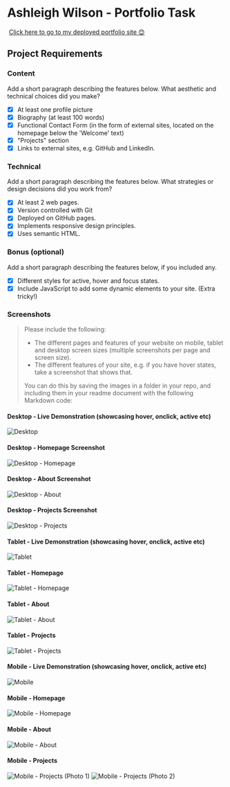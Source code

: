 #  Ashleigh Wilson - Portfolio Task
​
[Click here to go to my deployed portfolio site 😊](https://ashleighcodes.github.io/)
​
## Project Requirements

### Content
 Add a short paragraph describing the features below. What aesthetic and technical choices did you make? 
- [x] At least one profile picture
- [x] Biography (at least 100 words)
- [x] Functional Contact Form (in the form of external sites, located on the homepage below the 'Welcome' text)
- [x] "Projects" section
- [x] Links to external sites, e.g. GitHub and LinkedIn.
​
### Technical
 Add a short paragraph describing the features below. What strategies or design decisions did you work from? 
- [x] At least 2 web pages.
- [x] Version controlled with Git
- [x] Deployed on GitHub pages.
- [x] Implements responsive design principles.
- [x] Uses semantic HTML.

### Bonus (optional)
 Add a short paragraph describing the features below, if you included any. 
- [x] Different styles for active, hover and focus states.
- [x] Include JavaScript to add some dynamic elements to your site. (Extra tricky!)
​
### Screenshots
> Please include the following:
> - The different pages and features of your website on mobile, tablet and desktop screen sizes (multiple screenshots per page and screen size).
> - The different features of your site, e.g. if you have hover states, take a screenshot that shows that.  
> 
> You can do this by saving the images in a folder in your repo, and including them in your readme document with the following Markdown code: 

####  Desktop - Live Demonstration (showcasing hover, onclick, active etc)
![Desktop](./readme-img/DesktopDemo.gif)

####  Desktop - Homepage Screenshot
![Desktop - Homepage](./readme-img/Desktop_Homepage.png)

####  Desktop - About Screenshot
![Desktop - About](./readme-img/Desktop_About.png)

####  Desktop - Projects Screenshot
![Desktop - Projects](./readme-img/Desktop_Projects.png)

####  Tablet - Live Demonstration (showcasing hover, onclick, active etc)
![Tablet](./readme-img/TabletDemo.gif)

####  Tablet - Homepage 
![Tablet - Homepage](./readme-img/Tablet_Home.png)

####  Tablet - About 
![Tablet - About](./readme-img/Tablet_About.png)

####  Tablet - Projects 
![Tablet - Projects](./readme-img/Tablet_Projects.png)

####  Mobile - Live Demonstration (showcasing hover, onclick, active etc)
![Mobile](./readme-img/MobileDemo.gif)

####  Mobile - Homepage 
![Mobile - Homepage](./readme-img/Mobile_Homepage.png)

####  Mobile - About 
![Mobile - About](./readme-img/Mobile_About.png)

####  Mobile - Projects 
![Mobile - Projects (Photo 1)](./readme-img/Mobile_Projects1.png)
![Mobile - Projects (Photo 2)](./readme-img/Mobile_Projects2.png)